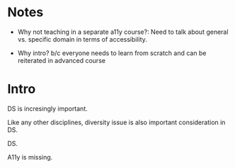 
# Notes

* Why not teaching in a separate a11y course?: Need to talk about general vs. specific domain in terms of accessibility.

* Why intro? b/c everyone needs to learn from scratch and can be reiterated in advanced course


# Intro

DS is incresingly important.

Like any other disciplines, diversity issue is also important consideration in DS.

DS.


A11y is missing.


